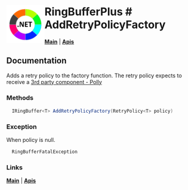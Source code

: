 # <img align="left" width="100" height="100" src="./images/icon.png"> RingBufferPlus # AddRetryPolicyFactory

[**Main**](index.md#help) | 
[**Apis**](index.md#apis)

## Documentation

Adds a retry policy to the factory function. The retry policy expects to receive a [3rd party component - Polly](https://github.com/App-vNext/Polly)

### Methods

```csharp
  IRingBuffer<T> AddRetryPolicyFactory(RetryPolicy<T> policy)
```

### Exception

When policy is null.

```csharp
  RingBufferFatalException
``` 

### Links
[**Main**](index.md#help) | 
[**Apis**](index.md#apis)
